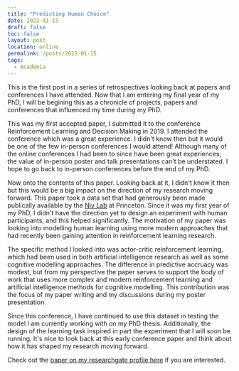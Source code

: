 ```yaml
---
title: "Predicting Human Choice"
date: 2022-01-15
draft: false
toc: false
layout: post
location: online
permalink: /posts/2022-01-15
tags:
  - Academia
---
```


This is the first post in a series of retrospectives looking back at papers and conferences I have attended. Now that I am entering my final year of my PhD, I will be begining this as a chronicle of projects, papers and conferences that influenced my time during my PhD. 

This was my first accepted paper, I submitted it to the conference Reinforcement Learning and Decision Making in 2019. I attended the conference which was a great experience. I didn't know then but it would be one of the few in-person conferences I would attend! Although many of the online conferences I had been to since have been great experiences, the value of in-person poster and talk presentations can't be understated. I hope to go back to in-person conferences before the end of my PhD. 

Now onto the contents of this paper. Looking back at it, I didn't know it then but this would be a big impact on the direction of my research moving forward. This paper took a data set that had generously been made publically available by the [Niv Lab](https://nivlab.princeton.edu/) at Princeton. Since it was my first year of my PhD, I didn't have the direction yet to design an experiment with human participants, and this helped significantly. The motivation of my paper was looking into modelling human learning using more modern approaches that had recently been gaining attention in reinforcement learning research. 

The specific method I looked into was actor-critic reinforcement learning, which had been used in both artificial intelligence research as well as some cognitive modelling approaches. The difference in predictive accruacy was modest, but from my perspective the paper serves to support the body of work that uses more complex and modern reinforcement learning and artificial intelligence methods for cognitive modelling. This contribution was the focus of my paper writing and my discussions during my poster presentation. 

Since this conference, I have continued to use this dataset in testing the model I am currently working with on my PhD thesis. Additionally, the design of the learning task inspired in part the experiment that I will soon be running. It's nice to look back at this early conference paper and think about how it has shaped my research moving forward. 

Check out the [paper on my researchgate profile here](https://www.researchgate.net/publication/335663034_Predicting_Human_Choice_in_a_Multi-Dimensional_N-Armed_Bandit_Task_Using_Actor-Critic_Feature_Reinforcement_Learning) if you are interested.  